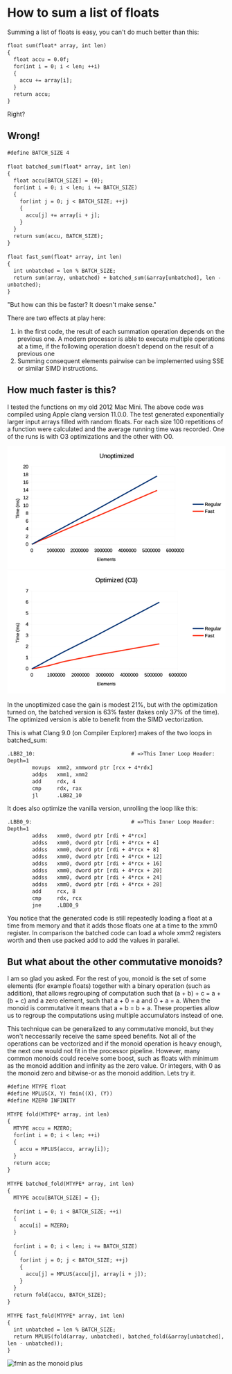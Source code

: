 How to sum a list of floats
=============================

Summing a list of floats is easy, you can't do much better than this:

~~~
float sum(float* array, int len)
{
  float accu = 0.0f;
  for(int i = 0; i < len; ++i)
  {
    accu += array[i];
  }
  return accu;
}
~~~

Right?

Wrong!
--------
~~~
#define BATCH_SIZE 4 

float batched_sum(float* array, int len)
{
  float accu[BATCH_SIZE] = {0};
  for(int i = 0; i < len; i += BATCH_SIZE)
  {
    for(int j = 0; j < BATCH_SIZE; ++j)
    {
      accu[j] += array[i + j];
    }
  }
  return sum(accu, BATCH_SIZE);
}

float fast_sum(float* array, int len)
{
  int unbatched = len % BATCH_SIZE;
  return sum(array, unbatched) + batched_sum(&array[unbatched], len - unbatched);
}
~~~

"But how can this be faster? It doesn't make sense."

There are two effects at play here: 
  1) in the first code, the result of each summation operation depends on the previous one.
     A modern processor is able to execute multiple operations at a time, if the following operation doesn't depend on the result of a previous one
  2) Summing consequent elements pairwise can be implemented using SSE or similar SIMD instructions. 

How much faster is this?
--------------------------
I tested the functions on my old 2012 Mac Mini. The above code was compiled using Apple clang version 11.0.0.
The test generated exponentially larger input arrays filled with random floats. For each size 100 repetitions of a function
were calculated and the average running time was recorded. One of the runs is with O3 optimizations and the other with O0.

![Results with O0](images/O0.png)
![Results with O3](images/O3.png)

In the unoptimized case the gain is modest 21%, but with the optimization turned on, the batched version is 63% faster (takes only 37% of the time). The optimized version is able to benefit from the SIMD vectorization.

This is what Clang 9.0 (on Compiler Explorer) makes of the two loops in batched_sum:
~~~
.LBB2_10:                               # =>This Inner Loop Header: Depth=1
        movups  xmm2, xmmword ptr [rcx + 4*rdx]
        addps   xmm1, xmm2
        add     rdx, 4
        cmp     rdx, rax
        jl      .LBB2_10
~~~

It does also optimize the vanilla version, unrolling the loop like this:
~~~
.LBB0_9:                                # =>This Inner Loop Header: Depth=1
        addss   xmm0, dword ptr [rdi + 4*rcx]
        addss   xmm0, dword ptr [rdi + 4*rcx + 4]
        addss   xmm0, dword ptr [rdi + 4*rcx + 8]
        addss   xmm0, dword ptr [rdi + 4*rcx + 12]
        addss   xmm0, dword ptr [rdi + 4*rcx + 16]
        addss   xmm0, dword ptr [rdi + 4*rcx + 20]
        addss   xmm0, dword ptr [rdi + 4*rcx + 24]
        addss   xmm0, dword ptr [rdi + 4*rcx + 28]
        add     rcx, 8
        cmp     rdx, rcx
        jne     .LBB0_9
~~~
You notice that the generated code is still repeatedly loading a float at a time from memory and that it adds those floats one at a time to the xmm0 register. In comparison the batched code can load a whole xmm2 registers worth and then use packed add to add the values in parallel. 


But what about the other commutative monoids?
----------------------------------------------
I am so glad you asked. For the rest of you, monoid is the set of some elements (for example floats) together with a binary operation (such as addition), that allows regrouping of computation such that (a + b) + c = a + (b + c) and a zero element, such that a + 0 = a and 0 + a = a. When the monoid is commutative it means that a + b = b + a. These properties allow us to regroup the computations using multiple accumulators instead of one.

This technique can be generalized to any commutative monoid, but they won't neccessarily receive the same speed benefits. Not all of the operations can be vectorized and if the monoid operation is heavy enough, the next one would not fit in the processor pipeline. However, many common monoids could receive some boost, such as floats with minimum as the monoid addition and infinity as the zero value. Or integers, with 0 as the monoid zero and bitwise-or as the monoid addition. Lets try it.

~~~
#define MTYPE float
#define MPLUS(X, Y) fmin((X), (Y))
#define MZERO INFINITY

MTYPE fold(MTYPE* array, int len)
{
  MTYPE accu = MZERO;
  for(int i = 0; i < len; ++i)
  {
    accu = MPLUS(accu, array[i]);
  }
  return accu;
}

MTYPE batched_fold(MTYPE* array, int len)
{
  MTYPE accu[BATCH_SIZE] = {};

  for(int i = 0; i < BATCH_SIZE; ++i)
  {
    accu[i] = MZERO;
  }

  for(int i = 0; i < len; i += BATCH_SIZE)
  {
    for(int j = 0; j < BATCH_SIZE; ++j)
    {
      accu[j] = MPLUS(accu[j], array[i + j]);
    }
  }
  return fold(accu, BATCH_SIZE);
}

MTYPE fast_fold(MTYPE* array, int len)
{
  int unbatched = len % BATCH_SIZE;
  return MPLUS(fold(array, unbatched), batched_fold(&array[unbatched], len - unbatched));
}
~~~

![fmin as the monoid plus](images/fmin.png)

